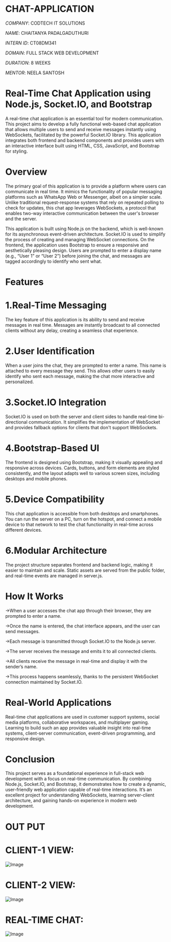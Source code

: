 # CHAT-APPLICATION

*COMPANY*: CODTECH IT SOLUTIONS

*NAME*: CHAITANYA PADALGADUTHURI

*INTERN ID*: CT08DM341

*DOMAIN*: FULL STACK WEB DEVELOPMENT

*DURATION*: 8 WEEKS

*MENTOR*: NEELA SANTOSH

# Real-Time Chat Application using Node.js, Socket.IO, and Bootstrap

  A real-time chat application is an essential tool for modern communication. This project aims to develop a fully functional web-based chat application that allows multiple users to send and receive messages instantly using WebSockets, facilitated by the powerful Socket.IO library. This application integrates both frontend and backend components and provides users with an interactive interface built using HTML, CSS, JavaScript, and Bootstrap for styling.

# Overview

The primary goal of this application is to provide a platform where users can communicate in real time. It mimics the functionality of popular messaging platforms such as WhatsApp Web or Messenger, albeit on a simpler scale. Unlike traditional request-response systems that rely on repeated polling to check for updates, this chat app leverages WebSockets, a protocol that enables two-way interactive communication between the user's browser and the server.

This application is built using Node.js on the backend, which is well-known for its asynchronous event-driven architecture. Socket.IO is used to simplify the process of creating and managing WebSocket connections. On the frontend, the application uses Bootstrap to ensure a responsive and aesthetically pleasing design. Users are prompted to enter a display name (e.g., “User 1” or “User 2”) before joining the chat, and messages are tagged accordingly to identify who sent what.


# Features

# 1.Real-Time Messaging

The key feature of this application is its ability to send and receive messages in real time. Messages are instantly broadcast to all connected clients without any delay, creating a seamless chat experience.

# 2.User Identification

When a user joins the chat, they are prompted to enter a name. This name is attached to every message they send. This allows other users to easily identify who sent each message, making the chat more interactive and personalized.

# 3.Socket.IO Integration

Socket.IO is used on both the server and client sides to handle real-time bi-directional communication. It simplifies the implementation of WebSocket and provides fallback options for clients that don't support WebSockets.

# 4.Bootstrap-Based UI

The frontend is designed using Bootstrap, making it visually appealing and responsive across devices. Cards, buttons, and form elements are styled consistently, and the layout adapts well to various screen sizes, including desktops and mobile phones.

# 5.Device Compatibility

This chat application is accessible from both desktops and smartphones. You can run the server on a PC, turn on the hotspot, and connect a mobile device to that network to test the chat functionality in real-time across different devices.

# 6.Modular Architecture
  The project structure separates frontend and backend logic, making it easier to maintain and scale. Static assets are served from the public folder, and real-time events are managed in server.js.

  # How It Works

->When a user accesses the chat app through their browser, they are prompted to enter a name.

->Once the name is entered, the chat interface appears, and the user can send messages.

->Each message is transmitted through Socket.IO to the Node.js server.

->The server receives the message and emits it to all connected clients.

->All clients receive the message in real-time and display it with the sender’s name.

->This process happens seamlessly, thanks to the persistent WebSocket connection maintained by Socket.IO.

# Real-World Applications

Real-time chat applications are used in customer support systems, social media platforms, collaborative workspaces, and multiplayer gaming. Learning to build such an app provides valuable insight into real-time systems, client-server communication, event-driven programming, and responsive design.

# Conclusion

This project serves as a foundational experience in full-stack web development with a focus on real-time communication. By combining Node.js, Socket.IO, and Bootstrap, it demonstrates how to create a dynamic, user-friendly web application capable of real-time interactions. It’s an excellent project for understanding WebSockets, learning server-client architecture, and gaining hands-on experience in modern web development.


# OUT PUT

# CLIENT-1 VIEW:
![Image](https://github.com/user-attachments/assets/8fabc386-39a4-4e8e-8fd1-7935fd2b4404)

# CLIENT-2 VIEW:
![Image](https://github.com/user-attachments/assets/0aca953f-7935-4dbc-9975-6167b3680aff)

# REAL-TIME CHAT:
![Image](https://github.com/user-attachments/assets/ca535b04-f1e4-4a26-a351-b1fb15964471)
